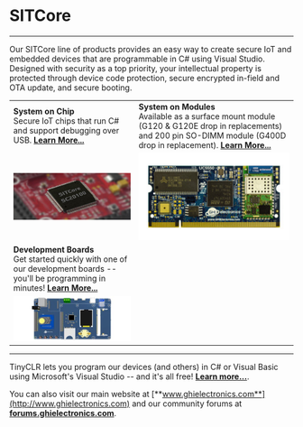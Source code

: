 # SITCore
---
Our SITCore line of products provides an easy way to create secure IoT and embedded devices that are programmable in C# using Visual Studio. Designed with security as a top priority, your intellectual property is protected through device code protection, secure encrypted in-field and OTA update, and secure booting.

|  |  |
|---|---|
| **System on Chip** </br> Secure IoT chips that run C# and support debugging over USB. [**Learn More...**](system-on-chip.md) | **System on Modules** </br> Available as a surface mount module (G120 & G120E drop in replacements) and 200 pin SO-DIMM module (G400D drop in replacement). [**Learn More...**](system-on-modules.md) |
| [![SITCore SC20260](images/sc20100-board.jpg)](system-on-chip.md) | [![G400S](images/uc5550.jpg)](system-on-modules.md) |
| **Development Boards** </br> Get started quickly with one of our development boards -- you'll be programming in minutes! [**Learn More...**](development-boards.md)| |
| [![FEZ](images/sitcore-dev-board.jpg)](development-boards.md) | |
 
***

TinyCLR lets you program our devices (and others) in C# or Visual Basic using Microsoft's Visual Studio -- and it's all free!  [**Learn more...**](../../software/tinyclr/intro.md).

You can also visit our main website at [**www.ghielectronics.com**](http://www.ghielectronics.com) and our community forums at [**forums.ghielectronics.com**](https://forums.ghielectronics.com/).